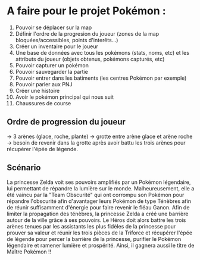 # A faire pour le projet Pokémon :

1. Pouvoir se déplacer sur la map
2. Définir l'ordre de la progresion du joueur (zones de la map bloquées/accessibles, points d'interêts...)
3. Créer un inventaire pour le joueur
4. Une base de données avec tous les pokémons (stats, noms, etc) et les attributs du joueur (objets obtenus, pokémons capturés, etc)
5. Pouvoir capturer un pokémon
6. Pouvoir sauvegarder la partie
7. Pouvoir entrer dans les batiments (les centres Pokémon par exemple)
8. Pouvoir parler aux PNJ
9. Créer une histoire
10. Avoir le pokémon principal qui nous suit
11. Chaussures de course


## Ordre de progression du joueur
-> 3 arènes (glace, roche, plante)
-> grotte entre arène glace et arène roche
-> besoin de revenir dans la grotte après avoir battu les trois arènes pour récupérer l'épée de légende.

## Scénario
La princesse Zelda voit ses pouvoirs amplifiés par un Pokémon légendaire, lui permettant de répandre la lumière sur le monde. Malheureusement, elle a été vaincu par la "Team Obscurité" qui ont corrompu son Pokémon pour répandre l'obscurité afin d'avantager leurs Pokémon de type Ténèbres afin de réunir suffisamment d'énergie pour faire revenir le fléau Ganon. Afin de limiter la propagation des ténèbres, la princesse Zelda a créé une barrière autour de la ville grâce à ses pouvoirs. Le Héros doit alors battre les trois arènes tenues par les assistants les plus fidèles de la princesse pour prouver sa valeur et réunir les trois pièces de la Triforce et récupérer l'épée de légende pour percer la barrière de la princesse, purifier le Pokémon légendaire et ramener lumière et prospérité. Ainsi, il gagnera aussi le titre de Maître Pokémon !!
